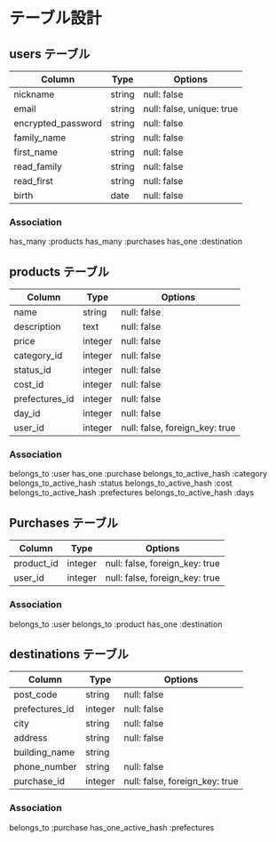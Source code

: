 # テーブル設計

## users テーブル
| Column             | Type   | Options                   |
| ------------------ | ------ | ------------------------- |
| nickname           | string | null: false               |
| email              | string | null: false, unique: true |
| encrypted_password | string | null: false               |
| family_name        | string | null: false               |
| first_name         | string | null: false               |
| read_family        | string | null: false               |
| read_first         | string | null: false               |
| birth              | date   | null: false               | 

### Association

 has_many :products
 has_many :purchases
 has_one :destination

## products テーブル
| Column              | Type       | Options                        |
| ------------------- | ---------- | ------------------------------ |
| name                | string     | null: false                    |
| description         | text       | null: false                    |
| price               | integer    | null: false                    |
| category_id         | integer    | null: false                    |
| status_id           | integer    | null: false                    |
| cost_id             | integer    | null: false                    |
| prefectures_id      | integer    | null: false                    |
| day_id              | integer    | null: false                    |
| user_id             | integer    | null: false, foreign_key: true | 


### Association

 belongs_to :user
 has_one :purchase
 belongs_to_active_hash :category
 belongs_to_active_hash :status
 belongs_to_active_hash :cost
 belongs_to_active_hash :prefectures
 belongs_to_active_hash :days


## Purchases テーブル
| Column         | Type    | Options                        |
| -------------- | ------- | ------------------------------ |
| product_id     | integer | null: false, foreign_key: true |
| user_id        | integer | null: false, foreign_key: true |

### Association

belongs_to :user
belongs_to :product
has_one :destination

## destinations テーブル

| Column           | Type       | Options                        |
| ---------------- | ---------- | ------------------------------ |
| post_code        | string     | null: false                    |
| prefectures_id   | integer    | null: false                    |
| city             | string     | null: false                    |
| address          | string     | null: false                    |
| building_name    | string     |                                |
| phone_number     | string     | null: false                    |
| purchase_id      | integer    | null: false, foreign_key: true |

### Association

belongs_to :purchase
has_one_active_hash :prefectures